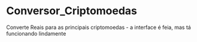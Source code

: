 # Conversor_Criptomoedas
Converte Reais para as principais criptomoedas - a interface é feia, mas tá funcionando lindamente
